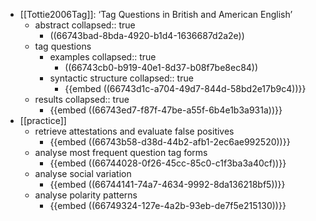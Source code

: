 - [[Tottie2006Tag]]: ‘Tag Questions in British and American English’
	- abstract
	  collapsed:: true
		- ((66743bad-8bda-4920-b1d4-1636687d2a2e))
	- tag questions
		- examples
		  collapsed:: true
			- ((66743cb0-b919-40e1-8d37-b08f7be8ec84))
		- syntactic structure
		  collapsed:: true
			- {{embed ((66743d1c-a704-49d7-844d-58bd2e17b9c4))}}
	- results
	  collapsed:: true
		- {{embed ((66743ed7-f87f-47be-a55f-6b4e1b3a931a))}}
- [[practice]]
	- retrieve attestations and evaluate false positives
		- {{embed ((66743b58-d38d-44b2-afb1-2ec6ae992520))}}
	- analyse most frequent question tag forms
		- {{embed ((66744028-0f26-45cc-85c0-c1f3ba3a40cf))}}
	- analyse social variation
		- {{embed ((66744141-74a7-4634-9992-8da136218bf5))}}
	- analyse polarity patterns
		- {{embed ((66749324-127e-4a2b-93eb-de7f5e215130))}}